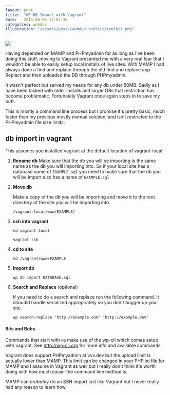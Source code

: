 ```yaml
---
layout: post
title:  "WP DB Import with Vagrant"
date:   2015-06-06 12:07:30
categories: webdev
illustration: "/assets/posts/webdev-toolkit/toolkit.png"
---
```

<img class="hidden" src="{{ page.illustration }}" />

Having depended on MAMP and PHPmyadmin for as long as I've been doing this stuff, moving to Vagrant presented me with a very real fear that I wouldn't be able to easily setup local installs of live sites. With MAMP I had always done a find and replace through the old find and replace app Replacr and then uploaded the DB through PHPmyadmin.

It wasn't perfect but served my needs for any db under 50MB. Sadly as I have been tasked with older installs and larger DBs that restriction has become problematic. Fortunately Vagrant once again steps in to save my butt.

This is mostly a command line process but I promise it's pretty basic, much faster than my previous mostly manual solution, and isn't restricted to the PHPmyadmin file size limits.

## db import in vagrant

This assumes you installed vagrant at the default location of vagrant-local

 1. **Rename db**
    Make sure that the db you will be importing is the same name as the db you will importing into. So if your local site has a database name of ```EXAMPLE.sql``` you need to make sure that the db you will be import also has a name of ```EXAMPLE.sql```

 2. **Move db** 
    
    Make a copy of the db you will be importing and move it to the root directory of the site you will be importing into. 

    ```/vagrant-local/www/EXAMPLE/```

 3. **ssh into vagrant**

    ```cd vagrant-local```

    ```vagrant ssh```

 4. **cd to site**

	```cd /vagrant/www/EXAMPLE```

 5. **Import db**
    
    ```wp db import DATABASE.sql```

 6. **Search and Replace** (optional)

    If you need to do a search and replace run the following command. It shoudld handle serialized appropriately so you don't bugger up your site.

    ```wp search-replace 'http://example.com' 'http://example.dev'```



<div class="meta" markdown="1">
	
#### Bits and Bobs

Commands that start with ```wp``` make use of the wp-cli which comes setup with vagrant. See http://wp-cli.org for more info and available commands.

Vagrant does support PHPmyadmin at vvv.dev but the upload limit is actually lower than MAMP. This limit can be changed in your PHP.ini file for MAMP and I assume in Vagrant as well but I really don't think it's worth doing with how much easier the command line method is.

MAMP can *probably* do an SSH import just like Vagrant but I never really had any reason to learn how.

</div>